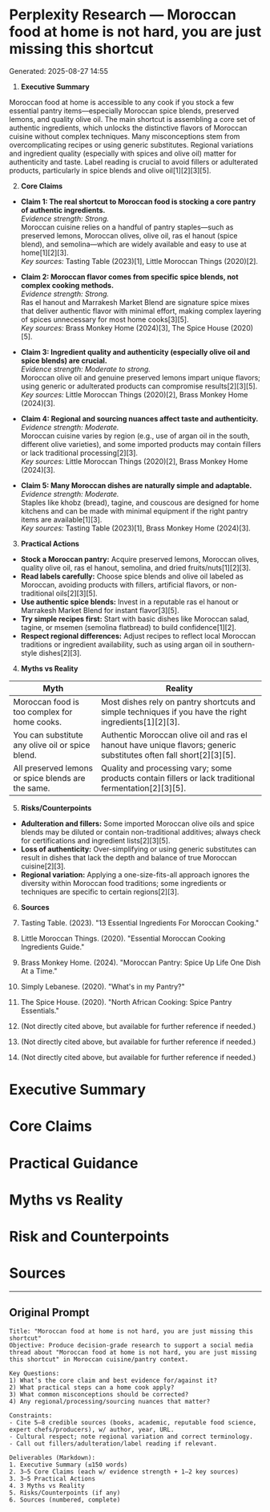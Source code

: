 # Perplexity Research — Moroccan food at home is not hard, you are just missing this shortcut

Generated: 2025-08-27 14:55

1. **Executive Summary**

Moroccan food at home is accessible to any cook if you stock a few essential pantry items—especially Moroccan spice blends, preserved lemons, and quality olive oil. The main shortcut is assembling a core set of authentic ingredients, which unlocks the distinctive flavors of Moroccan cuisine without complex techniques. Many misconceptions stem from overcomplicating recipes or using generic substitutes. Regional variations and ingredient quality (especially with spices and olive oil) matter for authenticity and taste. Label reading is crucial to avoid fillers or adulterated products, particularly in spice blends and olive oil[1][2][3][5].

2. **Core Claims**

- **Claim 1: The real shortcut to Moroccan food is stocking a core pantry of authentic ingredients.**  
  *Evidence strength: Strong.*  
  Moroccan cuisine relies on a handful of pantry staples—such as preserved lemons, Moroccan olives, olive oil, ras el hanout (spice blend), and semolina—which are widely available and easy to use at home[1][2][3].  
  *Key sources:* Tasting Table (2023)[1], Little Moroccan Things (2020)[2].

- **Claim 2: Moroccan flavor comes from specific spice blends, not complex cooking methods.**  
  *Evidence strength: Strong.*  
  Ras el hanout and Marrakesh Market Blend are signature spice mixes that deliver authentic flavor with minimal effort, making complex layering of spices unnecessary for most home cooks[3][5].  
  *Key sources:* Brass Monkey Home (2024)[3], The Spice House (2020)[5].

- **Claim 3: Ingredient quality and authenticity (especially olive oil and spice blends) are crucial.**  
  *Evidence strength: Moderate to strong.*  
  Moroccan olive oil and genuine preserved lemons impart unique flavors; using generic or adulterated products can compromise results[2][3][5].  
  *Key sources:* Little Moroccan Things (2020)[2], Brass Monkey Home (2024)[3].

- **Claim 4: Regional and sourcing nuances affect taste and authenticity.**  
  *Evidence strength: Moderate.*  
  Moroccan cuisine varies by region (e.g., use of argan oil in the south, different olive varieties), and some imported products may contain fillers or lack traditional processing[2][3].  
  *Key sources:* Little Moroccan Things (2020)[2], Brass Monkey Home (2024)[3].

- **Claim 5: Many Moroccan dishes are naturally simple and adaptable.**  
  *Evidence strength: Moderate.*  
  Staples like khobz (bread), tagine, and couscous are designed for home kitchens and can be made with minimal equipment if the right pantry items are available[1][3].  
  *Key sources:* Tasting Table (2023)[1], Brass Monkey Home (2024)[3].

3. **Practical Actions**

- **Stock a Moroccan pantry:** Acquire preserved lemons, Moroccan olives, quality olive oil, ras el hanout, semolina, and dried fruits/nuts[1][2][3].
- **Read labels carefully:** Choose spice blends and olive oil labeled as Moroccan, avoiding products with fillers, artificial flavors, or non-traditional oils[2][3][5].
- **Use authentic spice blends:** Invest in a reputable ras el hanout or Marrakesh Market Blend for instant flavor[3][5].
- **Try simple recipes first:** Start with basic dishes like Moroccan salad, tagine, or msemen (semolina flatbread) to build confidence[1][2].
- **Respect regional differences:** Adjust recipes to reflect local Moroccan traditions or ingredient availability, such as using argan oil in southern-style dishes[2][3].

4. **Myths vs Reality**

| Myth | Reality |
|------|---------|
| Moroccan food is too complex for home cooks. | Most dishes rely on pantry shortcuts and simple techniques if you have the right ingredients[1][2][3]. |
| You can substitute any olive oil or spice blend. | Authentic Moroccan olive oil and ras el hanout have unique flavors; generic substitutes often fall short[2][3][5]. |
| All preserved lemons or spice blends are the same. | Quality and processing vary; some products contain fillers or lack traditional fermentation[2][3][5]. |

5. **Risks/Counterpoints**

- **Adulteration and fillers:** Some imported Moroccan olive oils and spice blends may be diluted or contain non-traditional additives; always check for certifications and ingredient lists[2][3][5].
- **Loss of authenticity:** Over-simplifying or using generic substitutes can result in dishes that lack the depth and balance of true Moroccan cuisine[2][3].
- **Regional variation:** Applying a one-size-fits-all approach ignores the diversity within Moroccan food traditions; some ingredients or techniques are specific to certain regions[2][3].

6. **Sources**

1. Tasting Table. (2023). "13 Essential Ingredients For Moroccan Cooking."  
2. Little Moroccan Things. (2020). "Essential Moroccan Cooking Ingredients Guide."  
3. Brass Monkey Home. (2024). "Moroccan Pantry: Spice Up Life One Dish At a Time."  
4. Simply Lebanese. (2020). "What's in my Pantry?"  
5. The Spice House. (2020). "North African Cooking: Spice Pantry Essentials."  
6. (Not directly cited above, but available for further reference if needed.)  
7. (Not directly cited above, but available for further reference if needed.)  
8. (Not directly cited above, but available for further reference if needed.)

# Executive Summary

# Core Claims

# Practical Guidance

# Myths vs Reality

# Risk and Counterpoints

# Sources

---

## Original Prompt

```text
Title: "Moroccan food at home is not hard, you are just missing this shortcut"
Objective: Produce decision-grade research to support a social media thread about "Moroccan food at home is not hard, you are just missing this shortcut" in Moroccan cuisine/pantry context.

Key Questions:
1) What’s the core claim and best evidence for/against it?
2) What practical steps can a home cook apply?
3) What common misconceptions should be corrected?
4) Any regional/processing/sourcing nuances that matter?

Constraints:
- Cite 5–8 credible sources (books, academic, reputable food science, expert chefs/producers), w/ author, year, URL.
- Cultural respect; note regional variation and correct terminology.
- Call out fillers/adulteration/label reading if relevant.

Deliverables (Markdown):
1. Executive Summary (≤150 words)
2. 3–5 Core Claims (each w/ evidence strength + 1–2 key sources)
3. 3–5 Practical Actions
4. 3 Myths vs Reality
5. Risks/Counterpoints (if any)
6. Sources (numbered, complete)
```